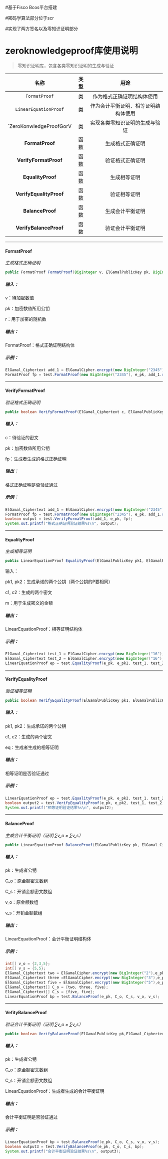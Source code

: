 #基于Fisco Bcos平台搭建

#密码学算法部分位于scr

#实现了两方签名以及零知识证明部分

# zeroknowledgeproof库使用说明

> 零知识证明库，包含各类零知识证明的生成与验证

|          名称           | 类型 |                 用途                 |
| :---------------------: | :--: | :----------------------------------: |
|      `FormatProof`      |  类  |      作为格式正确证明结构体使用      |
|  `LinearEquationProof`  |  类  | 作为会计平衡证明、相等证明结构体使用 |
| `ZeroKonwledgeProofGorV |  类  |    实现各类零知识证明的生成与验证    |
|     **FormatProof**     | 函数 |           生成格式正确证明           |
|  **VerifyFormatProof**  | 函数 |           验证格式正确证明           |
|    **EqualityProof**    | 函数 |             生成相等证明             |
| **VerifyEqualityProof** | 函数 |             验证相等证明             |
|    **BalanceProof**     | 函数 |           生成会计平衡证明           |
| **VerifyBalanceProof**  | 函数 |           验证会计平衡证明           |

---

#### FormatProof

*生成格式正确证明*

```java
public FormatProof FormatProof(BigInteger v, ElGamalPublicKey pk, BigInteger r)
```

##### 输入：

v：待加密数值

pk：加密数值所用公钥

r：用于加密的随机数

##### 输出：

FormatProof：格式正确证明结构体

##### 示例：

```java
ElGamal_Ciphertext add_1 = ElGamalCipher.encrypt(new BigInteger("2345"), e_pk);
FormatProof fp = test.FormatProof(new BigInteger("2345"), e_pk, add_1.r);
```

---

#### VerifyFormatProof

*验证格式正确证明*

```java
public boolean VerifyFormatProof(ElGamal_Ciphertext c, ElGamalPublicKey pk, FormatProof fp)
```

##### 输入：

c：待验证的密文

pk：加密数值所用公钥

fp：生成者生成的格式正确证明

##### 输出：

格式正确证明是否验证通过

##### 示例：

```java
ElGamal_Ciphertext add_1 = ElGamalCipher.encrypt(new BigInteger("2345"), e_pk);
FormatProof fp = test.FormatProof(new BigInteger("2345"), e_pk, add_1.r);
boolean output = test.VerifyFormatProof(add_1, e_pk, fp);
System.out.printf("格式正确证明验证结果%s\n", output);
```

---

#### EqualityProof

*生成相等证明*

```java
public LinearEquationProof EqualityProof(ElGamalPublicKey pk1, ElGamalPublicKey pk2, ElGamal_Ciphertext c1, ElGamal_Ciphertext c2, BigInteger m)
```

输入：

pk1, pk2：生成承诺的两个公钥（两个公钥的P要相同）

c1, c2：生成的两个密文

m：用于生成密文的金额

##### 输出：

LinearEquationProof：相等证明结构体

##### 示例：

```java
ElGamal_Ciphertext test_1 = ElGamalCipher.encrypt(new BigInteger("16"),e_pk);
ElGamal_Ciphertext test_2 = ElGamalCipher.encrypt(new BigInteger("16"),e_pk2);
LinearEquationProof ep = test.EqualityProof(e_pk, e_pk2, test_1, test_2, new BigInteger("16"));
```

---

#### VerifyEqualityProof

*验证相等证明*

```java
public boolean VerifyEqualityProof(ElGamalPublicKey pk1, ElGamalPublicKey pk2, ElGamal_Ciphertext c1, ElGamal_Ciphertext c2, LinearEquationProof ep)
```

##### 输入：

pk1, pk2：生成承诺的两个公钥

c1, c2：生成的两个密文

eq：生成者生成的相等证明

##### 输出：

相等证明是否验证通过

##### 示例：

```java
LinearEquationProof ep = test.EqualityProof(e_pk, e_pk2, test_1, test_2, new BigInteger("16"));
boolean output2 = test.VerifyEqualityProof(e_pk, e_pk2, test_1, test_2, ep);
System.out.printf("相等证明验证结果%s\n", output2);
```

---

#### BalanceProof

*生成会计平衡证明（证明 ∑v_o = ∑v_s）*

```java
public LinearEquationProof BalanceProof(ElGamalPublicKey pk, ElGamal_Ciphertext[] C_o, ElGamal_Ciphertext[] C_s, int[] v_o, int[] v_s)
```

##### 输入：

pk：生成者公钥

C_o：原金额密文数组

C_s：开销金额密文数组

v_o：原金额数组

v_s：开销金额数组

##### 输出：

LinearEquationProof：会计平衡证明结构体

##### 示例：

```java
int[] v_o = {2,3,5};
int[] v_s = {5,5};
ElGamal_Ciphertext two = ElGamalCipher.encrypt(new BigInteger("2"),e_pk);
ElGamal_Ciphertext three =ElGamalCipher.encrypt(new BigInteger("3"),e_pk);
ElGamal_Ciphertext five = ElGamalCipher.encrypt(new BigInteger("5"),e_pk);
ElGamal_Ciphertext[] C_o = {two, three, five};
ElGamal_Ciphertext[] C_s = {five, five};
LinearEquationProof bp = test.BalanceProof(e_pk, C_o, C_s, v_o, v_s);
```

---

#### VefityBalanceProof

*验证会计平衡证明（证明 ∑v_o = ∑v_s）*

```java
public boolean VerifyBalanceProof(ElGamalPublicKey pk,ElGamal_Ciphertext[] C_o, ElGamal_Ciphertext[] C_s, LinearEquationProof bp)
```

##### 输入：

pk：生成者公钥

C_o：原金额密文数组

C_s：开销金额密文数组

LinearEquationProof：生成者生成的会计平衡证明

##### 输出：

会计平衡证明是否验证通过

##### 示例：

```java
LinearEquationProof bp = test.BalanceProof(e_pk, C_o, C_s, v_o, v_s);
boolean output3 = test.VerifyBalanceProof(e_pk, C_o, C_s, bp);
System.out.printf("会计平衡证明验证结果%s\n", output3);
```
